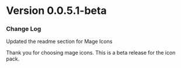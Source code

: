 # Version 0.0.5.1-beta

### Change Log 
Updated the readme section for Mage Icons

Thank you for choosing mage icons. This is a beta release for the icon pack.
